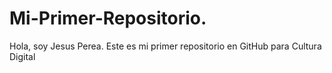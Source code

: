 # Mi-Primer-Repositorio.
Hola, soy Jesus Perea. Este es mi primer repositorio en GitHub para Cultura Digital 
